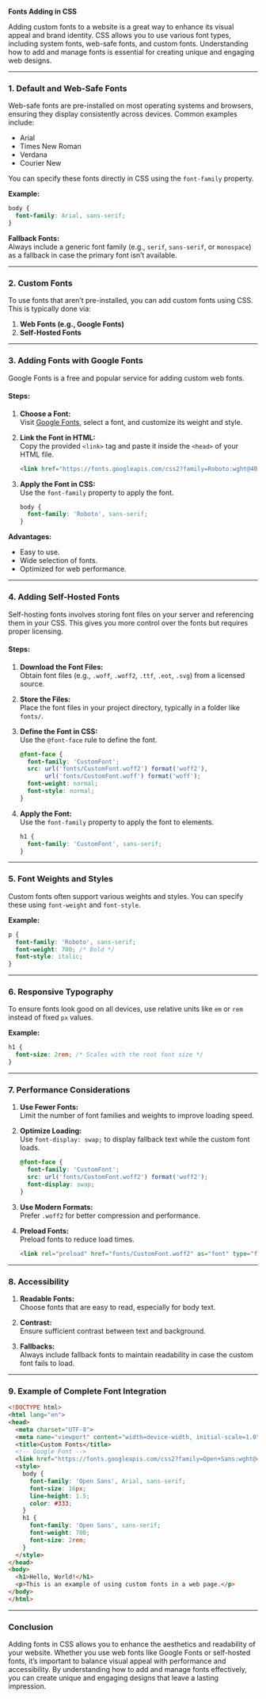 **Fonts Adding in CSS**

Adding custom fonts to a website is a great way to enhance its visual appeal and brand identity. CSS allows you to use various font types, including system fonts, web-safe fonts, and custom fonts. Understanding how to add and manage fonts is essential for creating unique and engaging web designs.

---

### **1. Default and Web-Safe Fonts**

Web-safe fonts are pre-installed on most operating systems and browsers, ensuring they display consistently across devices. Common examples include:
- Arial
- Times New Roman
- Verdana
- Courier New

You can specify these fonts directly in CSS using the `font-family` property.

**Example:**
```css
body {
  font-family: Arial, sans-serif;
}
```

**Fallback Fonts:**  
Always include a generic font family (e.g., `serif`, `sans-serif`, or `monospace`) as a fallback in case the primary font isn’t available.

---

### **2. Custom Fonts**

To use fonts that aren’t pre-installed, you can add custom fonts using CSS. This is typically done via:
1. **Web Fonts (e.g., Google Fonts)**
2. **Self-Hosted Fonts**

---

### **3. Adding Fonts with Google Fonts**

Google Fonts is a free and popular service for adding custom web fonts.

#### **Steps:**
1. **Choose a Font:**  
   Visit [Google Fonts](https://fonts.google.com), select a font, and customize its weight and style.

2. **Link the Font in HTML:**  
   Copy the provided `<link>` tag and paste it inside the `<head>` of your HTML file.
   ```html
   <link href="https://fonts.googleapis.com/css2?family=Roboto:wght@400;700&display=swap" rel="stylesheet">
   ```

3. **Apply the Font in CSS:**  
   Use the `font-family` property to apply the font.
   ```css
   body {
     font-family: 'Roboto', sans-serif;
   }
   ```

**Advantages:**  
- Easy to use.
- Wide selection of fonts.
- Optimized for web performance.

---

### **4. Adding Self-Hosted Fonts**

Self-hosting fonts involves storing font files on your server and referencing them in your CSS. This gives you more control over the fonts but requires proper licensing.

#### **Steps:**

1. **Download the Font Files:**  
   Obtain font files (e.g., `.woff`, `.woff2`, `.ttf`, `.eot`, `.svg`) from a licensed source.

2. **Store the Files:**  
   Place the font files in your project directory, typically in a folder like `fonts/`.

3. **Define the Font in CSS:**  
   Use the `@font-face` rule to define the font.
   ```css
   @font-face {
     font-family: 'CustomFont';
     src: url('fonts/CustomFont.woff2') format('woff2'),
          url('fonts/CustomFont.woff') format('woff');
     font-weight: normal;
     font-style: normal;
   }
   ```

4. **Apply the Font:**  
   Use the `font-family` property to apply the font to elements.
   ```css
   h1 {
     font-family: 'CustomFont', sans-serif;
   }
   ```

---

### **5. Font Weights and Styles**

Custom fonts often support various weights and styles. You can specify these using `font-weight` and `font-style`.

**Example:**
```css
p {
  font-family: 'Roboto', sans-serif;
  font-weight: 700; /* Bold */
  font-style: italic;
}
```

---

### **6. Responsive Typography**

To ensure fonts look good on all devices, use relative units like `em` or `rem` instead of fixed `px` values.

**Example:**
```css
h1 {
  font-size: 2rem; /* Scales with the root font size */
}
```

---

### **7. Performance Considerations**

1. **Use Fewer Fonts:**  
   Limit the number of font families and weights to improve loading speed.

2. **Optimize Loading:**  
   Use `font-display: swap;` to display fallback text while the custom font loads.
   ```css
   @font-face {
     font-family: 'CustomFont';
     src: url('fonts/CustomFont.woff2') format('woff2');
     font-display: swap;
   }
   ```

3. **Use Modern Formats:**  
   Prefer `.woff2` for better compression and performance.

4. **Preload Fonts:**  
   Preload fonts to reduce load times.
   ```html
   <link rel="preload" href="fonts/CustomFont.woff2" as="font" type="font/woff2" crossorigin="anonymous">
   ```

---

### **8. Accessibility**

1. **Readable Fonts:**  
   Choose fonts that are easy to read, especially for body text.

2. **Contrast:**  
   Ensure sufficient contrast between text and background.

3. **Fallbacks:**  
   Always include fallback fonts to maintain readability in case the custom font fails to load.

---

### **9. Example of Complete Font Integration**

```html
<!DOCTYPE html>
<html lang="en">
<head>
  <meta charset="UTF-8">
  <meta name="viewport" content="width=device-width, initial-scale=1.0">
  <title>Custom Fonts</title>
  <!-- Google Font -->
  <link href="https://fonts.googleapis.com/css2?family=Open+Sans:wght@400;700&display=swap" rel="stylesheet">
  <style>
    body {
      font-family: 'Open Sans', Arial, sans-serif;
      font-size: 16px;
      line-height: 1.5;
      color: #333;
    }
    h1 {
      font-family: 'Open Sans', sans-serif;
      font-weight: 700;
      font-size: 2rem;
    }
  </style>
</head>
<body>
  <h1>Hello, World!</h1>
  <p>This is an example of using custom fonts in a web page.</p>
</body>
</html>
```

---

### **Conclusion**

Adding fonts in CSS allows you to enhance the aesthetics and readability of your website. Whether you use web fonts like Google Fonts or self-hosted fonts, it’s important to balance visual appeal with performance and accessibility. By understanding how to add and manage fonts effectively, you can create unique and engaging designs that leave a lasting impression.